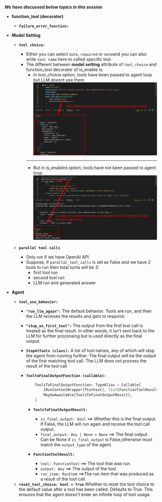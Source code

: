 ***We have discussed below topics in this session***

* **function_tool (decorator)**
    - **`failure_error_function:`**

* **Model Setting**
    - **`tool choice:`** 
        * Either you can select `auto`, `required` or `none`and you can also write `tool name` here to called specific tool
        * The different between **model setting** attribute of `tool_choice` and function_tool decorator of is_enable is:
            * In tool_choice option, tools have been passed to agent loop but LLM doesnt use them
                ![tool_choice example](media/tool_choice.png)
            ---
            * But in is_enabled option, tools have not been passed to agent loop.
                ![is_enabled example](media/is_enable.png)
    
    - **`parallel tool calls`**
        * Only run if we have OpenAI API
        * Suppose, if `parallal_tool_calls` is set as False and we have 2 tools to run then total turns will be 3:
            - first tool run
            - second tool run
            - LLM run and generated answer

* **Agent**
    - **`tool_use_behavior:`**
        * **`"run_llm_again":`** The default behavior. Tools are run, and then the LLM receives the results
            and gets to respond.
        * **`"stop_on_first_tool":`** The output from the first tool call is treated as the final result.
            In other words, it isn’t sent back to the LLM for further processing but is used directly
            as the final output.
        * **`StopAtTools (class):`** A list of tool names, any of which will stop the agent from running further.
            The final output will be the output of the first matching tool call. The LLM does not process the result of the tool call
        * **`TooltoFinalOutputFunction (callable):`**

            ```python
                ToolsToFinalOutputFunction: TypeAlias = Callable[
                    [RunContextWrapper[TContext], list[FunctionToolResult]],
                    MaybeAwaitable[ToolsToFinalOutputResult],
                ]
            ```

            * **`ToolsToFinalOutputResult:`**
                - `is_final_output: bool` ==> Whether this is the final output. If False, the LLM will run again and receive the tool call output.
                - `final_output: Any | None = None` ==> The final output. Can be None if `is_final_output` is False,otherwise must match the `output_type` of the agent.
            
            * **`FunctionToolResult:`**
                - `tool: FunctionTool` ==> The tool that was run.
                - `output: Any` ==> The output of the tool.
                - `run_item: RunItem` ==>The run item that was produced as a result of the tool call.
    
    * **`reset_tool_choice: bool = True`**
    Whether to reset the tool choice to the default value after a tool has been called. Defaults
    to True. This ensures that the agent doesn't enter an infinite loop of tool usage.

